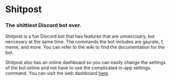 # Shitpost
### The shittiest Discord bot ever.

Shitpost is a fun Discord bot that has features that are unneccisary, but neccesary at the same time. The commands the bot includes are gayrate, f, meme, and more. You can refer to the wiki to find the documentation for the bot.

Shitpost also has an online dashboard so you can easily change the settings of the bot online and not have to use the complicated in-app settings command. You can visit the web dashboard [here](https://shitpost.overthrowdev.com).
